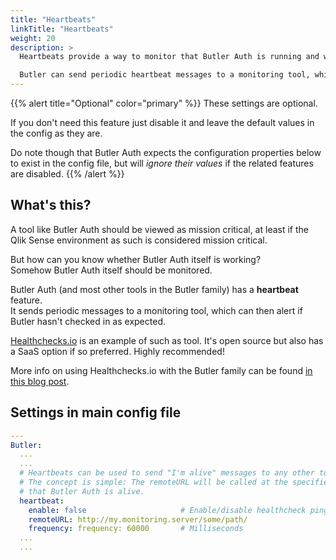 ```yaml
---
title: "Heartbeats"
linkTitle: "Heartbeats"
weight: 20
description: >
  Heartbeats provide a way to monitor that Butler Auth is running and working as intended.  

  Butler can send periodic heartbeat messages to a monitoring tool, which can then alert if Butler Auth hasn't checked in as expected.
---
```


{{% alert title="Optional" color="primary" %}}
These settings are optional.

If you don't need this feature just disable it and leave the default values in the config as they are.

Do note though that Butler Auth expects the configuration properties below to exist in the config file, but will *ignore their values* if the related features are disabled.
{{% /alert %}}

## What's this?

A tool like Butler Auth should be viewed as mission critical, at least if the Qlik Sense environment as such is considered mission critical.

But how can you know whether Butler Auth itself is working?  
Somehow Butler Auth itself should be monitored.

Butler Auth (and most other tools in the Butler family) has a **heartbeat** feature.  
It sends periodic messages to a monitoring tool, which can then alert if Butler hasn't checked in as expected.

[Healthchecks.io](https://healthchecks.io/) is an example of such as tool. It's open source but also has a SaaS option if so preferred. Highly recommended!

More info on using Healthchecks.io with the Butler family can be found [in this blog post](https://ptarmiganlabs.com/blog/2020/07/26/black-box-monitoring-of-butler-tools-monitoring-the-monitor/).

## Settings in main config file

```yaml
---
Butler:
  ...
  ...
  # Heartbeats can be used to send "I'm alive" messages to any other tool, e.g. a infrastructure monitoring tool
  # The concept is simple: The remoteURL will be called at the specified frequency. The receiving tool will then know 
  # that Butler Auth is alive.
  heartbeat:
    enable: false                     # Enable/disable healthcheck pings
    remoteURL: http://my.monitoring.server/some/path/
    frequency: frequency: 60000       # Milliseconds
  ...
  ...
```
